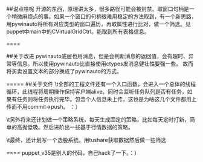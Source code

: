 


##说点啥呢
开源的东西，原理讲太多，很多路径可能会被封禁。取窗口句柄是一个稍微麻烦点的事。如果一个窗口的句柄很难用稳定的方法取到，有一个新思路，用pywinauto将所有对应类型的窗口遍历，再取属性进行比对，做一个筛选。见puppet中main中的CVirtualGridCtrl。能取到所有表格信息。




====

##关于改进
pywinauto底层也用消息，但是会判断消息的返回值，会有超时、异常等信息。所以使用pywinauto比直接使用ctypes发消息健壮性要强一些。
故而将买卖设置文本的部分换成了pywinauto的方式。

=====
##关于文件
\t全部的工程文件还有一个入口函数，会进入一个总体的线程循环，此线程将周期操作保持客户端alive。同时会监听任务队列是否有任务，如果有任务则将任务执行完毕。包含个人信息未上传。这也是为啥这几个文件都用上传而不用commit->push。  ：）
  
\t另外将来还计划做一个策略系统，每天生成固定的策略，比如每天定时打新，简单的高抛低吸。然后进阶出一些基于行情数据的策略。
  
\t最终，还计划写一个选股系统。用tushare获取数据然后做一些筛选
  
  
====
  puppet_v35是别人的代码，自己hack了一下。：）
